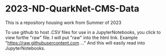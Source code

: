 # 2023-ND-QuarkNet-CMS-Data
This is a repository housing work from Summer of 2023

To use github to host .CSV files for use in a JupyterNotebooks, you click to view forthe "raw" file.  I will put "raw" into the html link.  Example "https://raw.githubusercontent.com ..." And this will easily read into JupyterNotebooks.

